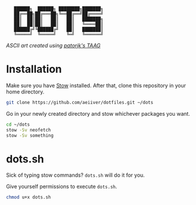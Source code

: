 ```

   ██████╗  ██████╗ ████████╗███████╗
   ██╔══██╗██╔═══██╗╚══██╔══╝██╔════╝
   ██║  ██║██║   ██║   ██║   ███████╗
   ██║  ██║██║   ██║   ██║   ╚════██║
   ██████╔╝╚██████╔╝   ██║   ███████║
   ╚═════╝  ╚═════╝    ╚═╝   ╚══════╝

```
*ASCII art created using [patorjk's TAAG](http://patorjk.com/software/taag/#p=display&f=ANSI%20Shadow&t=dots)*

# Installation

Make sure you have [Stow](https://www.gnu.org/software/stow/) installed.
After that, clone this repository in your home directory.

```sh
git clone https://github.com/aeiiver/dotfiles.git ~/dots
```

Go in your newly created directory and stow whichever packages you want.

```sh
cd ~/dots
stow -Sv neofetch
stow -Sv something
```

# dots.sh

Sick of typing stow commands? `dots.sh` will do it for you.

Give yourself permissions to execute `dots.sh`.

```sh
chmod u+x dots.sh
```
